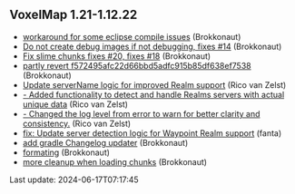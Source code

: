 ## VoxelMap 1.21-1.12.22 
- [workaround for some eclipse compile issues](https://github.com/fantahund/VoxelMap/commit/aa061d8243302093e12ceb1eb463ba013e1212b1) (Brokkonaut)
- [Do not create debug images if not debugging, fixes #14](https://github.com/fantahund/VoxelMap/commit/b24418dac3574846a86efc5a2ecb1135077e7e62) (Brokkonaut)
- [Fix slime chunks fixes #20, fixes #18](https://github.com/fantahund/VoxelMap/commit/34492732da58470bc1c28db140f779a0ea4bc4b5) (Brokkonaut)
- [partly revert f572495afc22d66bbd5adfc915b85df638ef7538](https://github.com/fantahund/VoxelMap/commit/33949c7eda6397d4afadda14caa127d9618d752c) (Brokkonaut)
- [Update serverName logic for improved Realm support](https://github.com/fantahund/VoxelMap/commit/27fd9543a5a0b54465ed1758d281cb47ba36d921) (Rico van Zelst)
- [- Added functionality to detect and handle Realms servers with actual unique data](https://github.com/fantahund/VoxelMap/commit/69b82bf0aa904354e37aef1e70c217102e3d8877) (Rico van Zelst)
- [- Changed the log level from error to warn for better clarity and consistency.](https://github.com/fantahund/VoxelMap/commit/f94d744e038e9fac2744324b813e6750eba91702) (Rico van Zelst)
- [fix: Update server detection logic for Waypoint Realm support](https://github.com/fantahund/VoxelMap/commit/4e2c0c71fbaf23abf348f8c81f52c7846f6354d0) (fanta)
- [add gradle Changelog updater](https://github.com/fantahund/VoxelMap/commit/adf89a8c3c9ba4e5242cdf899d38c8cc2fdc9fd9) (Brokkonaut)
- [formating](https://github.com/fantahund/VoxelMap/commit/14ac257dfa948745e1cd0562eaf6e25d6a469f1c) (Brokkonaut)
- [more cleanup when loading chunks](https://github.com/fantahund/VoxelMap/commit/bdc17e7fd466dcd8bba362469a99a73e7171f99c) (Brokkonaut)

Last update: 2024-06-17T07:17:45
